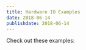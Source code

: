 ```yaml
---
title: Hardware IO Examples
date: 2018-06-14
publishdate: 2018-06-14
---
```


Check out these examples:

